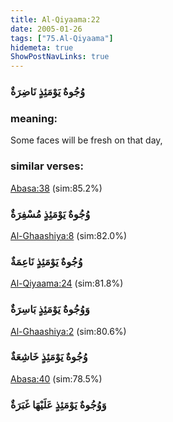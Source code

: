 ```yaml
---
title: Al-Qiyaama:22
date: 2005-01-26
tags: ["75.Al-Qiyaama"]
hidemeta: true 
ShowPostNavLinks: true 
---
```

### وُجُوهٌ يَوْمَئِذٍ نَاضِرَةٌ
### meaning: 
Some faces will be fresh on that day,
### similar verses: 

[Abasa:38](/80/38) (sim:85.2%)

### وُجُوهٌ يَوْمَئِذٍ مُسْفِرَةٌ

[Al-Ghaashiya:8](/88/8) (sim:82.0%)

### وُجُوهٌ يَوْمَئِذٍ نَاعِمَةٌ

[Al-Qiyaama:24](/75/24) (sim:81.8%)

### وَوُجُوهٌ يَوْمَئِذٍ بَاسِرَةٌ

[Al-Ghaashiya:2](/88/2) (sim:80.6%)

### وُجُوهٌ يَوْمَئِذٍ خَاشِعَةٌ

[Abasa:40](/80/40) (sim:78.5%)

### وَوُجُوهٌ يَوْمَئِذٍ عَلَيْهَا غَبَرَةٌ

